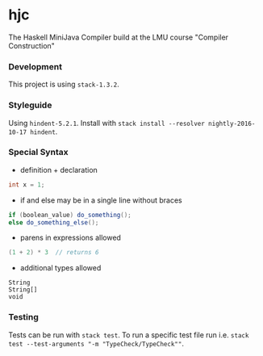 # hjc
The Haskell MiniJava Compiler build at the LMU course "Compiler Construction"

### Development

This project is using `stack-1.3.2`.

### Styleguide

Using `hindent-5.2.1`. Install with `stack install --resolver nightly-2016-10-17 hindent`. 


### Special Syntax

* definition + declaration
```java
int x = 1;
```

* if and else may be in a single line without braces
```java
if (boolean_value) do_something();
else do_something_else();
```

* parens in expressions allowed
```java
(1 + 2) * 3  // returns 6
``` 

* additional types allowed
```
String
String[]
void
```

### Testing

Tests can be run with `stack test`. To run a specific test file run i.e. `stack test --test-arguments "-m "TypeCheck/TypeCheck""`.
